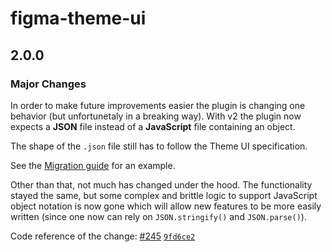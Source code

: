 # figma-theme-ui

## 2.0.0

### Major Changes

In order to make future improvements easier the plugin is changing one behavior (but unfortunetaly in a breaking way). With v2 the plugin now expects a **JSON** file instead of a **JavaScript** file containing an object.
  
The shape of the `.json` file still has to follow the Theme UI specification.
  
See the [Migration guide](https://github.com/LekoArts/figma-theme-ui/blob/main/MIGRATING.md) for an example.
  
Other than that, not much has changed under the hood. The functionality stayed the same, but some complex and brittle logic to support JavaScript object notation is now gone which will allow new features to be more easily written (since one now can rely on `JSON.stringify()` and `JSON.parse()`).

Code reference of the change: [#245](https://github.com/LekoArts/figma-theme-ui/pull/245) [`9fd6ce2`](https://github.com/LekoArts/figma-theme-ui/commit/9fd6ce252c799bad643f1a2b4b6f158ec44f922c)
